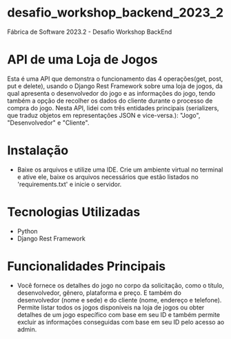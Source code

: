 # desafio_workshop_backend_2023_2
Fábrica de Software 2023.2 - Desafio Workshop BackEnd

# API de uma Loja de Jogos

Esta é uma API que demonstra o funcionamento das 4 operações(get, post, put e delete), usando o Django Rest Framework sobre uma loja de jogos, da qual apresenta o desenvolvedor do jogo e as informações do jogo, tendo também a opção de recolher os dados do cliente durante o processo de compra do jogo. Nesta API, lidei com três entidades principais (serializers, que traduz objetos em representações JSON e vice-versa.): "Jogo", "Desenvolvedor" e "Cliente".

# Instalação
- Baixe os arquivos e utilize uma IDE. Crie um ambiente virtual no terminal e ative ele, baixe os arquivos necessários que estão listados no 'requirements.txt' e inicie o servidor.

# Tecnologias Utilizadas
- Python
- Django Rest Framework

# Funcionalidades Principais
- Você fornece os detalhes do jogo no corpo da solicitação, como o título, desenvolvedor, gênero, plataforma e preço. E também do desenvolvedor (nome e sede) e do cliente (nome, endereço e telefone). Permite listar todos os jogos disponíveis na loja de jogos ou obter detalhes de um jogo específico com base em seu ID e também permite excluir as informações conseguidas com base em seu ID pelo acesso ao admin.
